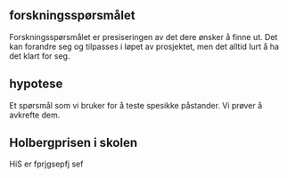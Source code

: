 ## forskningsspørsmålet

Forskningsspørsmålet er presiseringen av det dere ønsker å finne ut. Det kan forandre seg og tilpasses i løpet av prosjektet, men det alltid lurt å ha det klart for seg.

## hypotese

Et spørsmål som vi bruker for å teste spesikke påstander. Vi prøver å avkrefte dem.

## Holbergprisen i skolen

HiS er fprjgsepfj sef